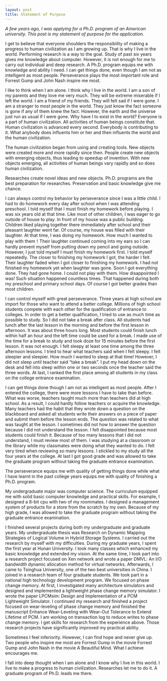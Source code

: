 ```yaml
---
layout: post
title: Statement of Purpose
---
```

*A few years ago, I was applying for a Ph.D. program of an American university. This post is my statement of purpose for the application.*

I get to believe that everyone shoulders the responsibility of making a progress to human civilization as I am growing up. That is why I live in the world. Performing research is a way to the goal. Study of past six years gives me knowledge about computer. However, it is not enough for me to carry out individual and deep research. A Ph.D. program equips me with knowledge and ability I need. I can get things done, even though I am not as intelligent as most people. Perseverance plays the most important role and Forrest Gump and John Nash inspire me most.

I like to think when I am alone. I think why I live in the world. I am a son of my parents and they love me very much. They will be extreme miserable if I left the world. I am a friend of my friends. They will felt sad if I were gone. I am a stranger to most people in the world. They just know the fact someone is gone if any of them knew the fact. However, the earth and the universe just run as usual if I were gone. Why have I to exist in the world? Everyone is a part of human civilization. All activities of human beings constitute that. Human civilization is advanced every second. Everybody is contributing to it. What anybody does influents him or her and then influents the world and the human civilization.

The human civilization began from using and creating tools. New objects were created more and more rapidly since then. People create new objects with emerging objects, thus leading to speedup of invention. With new objects emerging, all activities of human beings vary rapidly and so does human civilization.

Researches create novel ideas and new objects. Ph.D. programs are the best preparation for researches. Preservation and basic knowledge give me chance.

I can always control my behavior by perseverance since I was a little child. I had to do homework every day after school when I was attending preschool. I told myself that I must finish my homework before playing. I was six years old at that time. Like most of other children, I was eager to go outside of house to play. In front of my house was a public building. Children liked playing together there immediately after school and their pleasant laughter went far. Of course, my house was filled with their laughter. At that time, I was doing my homework. How much I wanted to play with them！Their laughter continued coming into my ears so I can hardly prevent myself from putting down my pencil and going outside. However, I just told myself I must finish my homework first. I told myself repeatedly. The closer to finishing my homework I got, the harder I felt. Their laughter faded when I got closer to finishing my homework. I had not finished my homework yet when laughter was gone. Soon I got everything done. They had gone home. I could not play with them. How disappointed I was! Such situation happened countless times. That happened during both my preschool and primary school days. Of course I got better grades than most children.

I can control myself with great perseverance. Three years at high school are import for those who want to attend a better college. Millions of high school students compete with each other for the qualification of entrance to colleges. In order to get a better qualification, I tried to use as much time as possible to study. So I did not take a break after class. All students had lunch after the last lesson in the morning and before the first lesson in afternoon. It was about three hours long. Most students could finish lunch within half an hour and the left time could be used for a break. I made use of the time for a break to study and took doze for 15 minutes before the first lesson. It was not enough. I felt sleepy at least one time among the three afternoon lessons. I tried to hear what teachers said when I felt sleepy. I felt sleepier and sleepier. How much I wanted to sleep at that time! However, I did not sleep until teacher said “take a break”. I put my head down on the desk and fell into sleep within one or two seconds once the teacher said the three words. At last, I ranked the first place among all students in my class on the college entrance examination.

I can get things done though I am not as intelligent as most people. After I entered the college, there were more lessons I have to take than before. What was worse, teachers taught much more than teachers did at high school. As a result, I could hardly follow teachers or acquire the knowledge. Many teachers had the habit that they wrote down a question on the blackboard and asked all students write their answers on a piece of paper and submit them before the lesson ends. The question was related to what was taught at the lesson. I sometimes did not how to answer the question because I did not understand the lesson. I felt disappointed because most students could finish it. Because of too many lessons that I did not understand, I must review most of them. I was studying at a classroom or the library while my classmates were doing what they wanted to do. I felt very tired when reviewing so many lessons. I stickled to my study all the four years at the college. At last I got good grade and was allowed to take the graduate program without taking the graduate entrance examination.

The perseverance equips me with quality of getting things done while what I have learnt in the past college years equips me with quality of finishing a Ph.D. program.

My undergraduate major was computer science. The curriculum equipped me with solid basic computer knowledge and practical skills. For example, I designed a 8-bit cpu with two of my roommates. I designed a management system of products for a store from the scratch by my own. Because of my high grade, I was allowed to take the graduate program without taking the graduate entrance examination.

I finished several projects during both my undergraduate and graduate years. My undergraduate thesis was Research on Dynamic Mapping Strategies of Logical Volume in Hybrid Storage Systems. I carried out the research by myself with my difficulties. During my graduate years, I spent the first year at Hunan University. I took many classes which enhanced my basic knowledge and extended my vision.  At the same time, I took part into a research project focused on Xen network and wrote a paper DMVL: An I/O bandwidth dynamic allocation method for virtual networks. Afterwards, I came to Tsinghua University, one of the two best universities in China. I joined in a research team of four graduate students. We took part in a national high technology development program. We focused on phase change memory. At first, I investigated many architecture simulators and designed and implemented a lightweight phase change memory simulator. I wrote the paper LPCMsim: Design and Implementation of a PCM Lightweight Simulator. I continued my research and finished a project focused on wear-leveling of phase change memory and finished the manuscript Enhance Wear-Leveling with Wear-Out Tolerance to Extend Lifetime of PCM. I am working on transaction log to reduce writes to phase change memory. I get skills for research from the experience above. Those research projects have significantly improved my practical ability.

Sometimes I feel inferiority. However, I can find hope and never give up. Two people who inspire me most are Forrest Gump in the movie Forrest Gump and John Nash in the movie A Beautiful Mind. What I achieve encourages me.

I fall into deep thought when I am alone and I know why I live in this world. I live to make a progress to human civilization. Researches let me to do it. A graduate program of Ph.D. leads me there.
